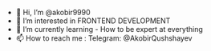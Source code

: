 
- 👋 Hi, I’m @akobir9990
- 👀 I’m interested in FRONTEND DEVELOPMENT
- 🌱 I’m currently learning - How to be expert at everything
- 📫 How to reach me : Telegram: @AkobirQushshayev
